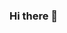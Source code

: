 ### Hi there 👋

<!--
**Venujasadew/Venujasadew** is a ✨ _special_ ✨ repository because its `README.md` (this file) appears on your GitHub profile.

Here are some ideas to get you started:

###- 🔭 I’m currently working on ... School
###- 🌱 I’m currently learning ... Many Computer languages
###- 👯 I’m looking to collaborate on ...
###- 🤔 I’m looking for help with ...
###- 💬 Ask me about ...
###- 📫 How to reach me: ...lichess
- 😄 Pronouns: ...
- ⚡ Fun fact: ...
-->
